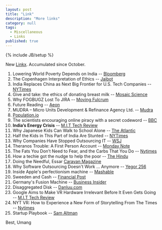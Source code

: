 ```yaml
---
layout: post
title: "Link"
description: "More links"
category: null
tags: 
  - Miscellaneous
  - Links
published: true
---
```


{% include JB/setup %}

New [Linkx](../../../tags/#Links-ref). Accumulated since October.

1. Lowering World Poverty Depends on India -- [Bloomberg](http://www.bloombergview.com/articles/2015-10-27/making-a-dent-in-world-poverty-depends-on-india)
2. The Copenhagen Interpretation of Ethics -- [Jaibot](http://blog.jaibot.com/the-copenhagen-interpretation-of-ethics/)
3. India Replaces China as Next Big Frontier for U.S. Tech Companies -- [NYTimes](http://www.nytimes.com/2015/09/28/technology/india-replaces-china-as-next-big-frontier-for-us-tech-companies.html)
4. Give and take: the ethics of donating breast milk -- [Mosaic Science](http://mosaicscience.com/story/give-and-take-ethics-donating-breast-milk)
5. Why FOGBUGZ Lost To JIRA -- [Moving Fulcrum](http://movingfulcrum.com/why-fogbugz-lost-to-jira/)
6. Future Reading -- [Aeon](http://aeon.co/magazine/technology/why-have-digital-books-stopped-evolving/)
7. MUDRA – Micro Units Development & Refinance Agency Ltd. -- [Mudra](http://www.mudra.org.in/offerings.php)
8. [Population.io](http://population.io/)
9. The scientists encouraging online piracy with a secret codeword -- [BBC](http://www.bbc.com/news/blogs-trending-34572462)
10. **India’s Energy Crisis** -- [M.I.T Tech Review](http://www.technologyreview.com/featuredstory/542091/indias-energy-crisis/)
11. Why Japanese Kids Can Walk to School Alone -- [The Atlantic](http://www.theatlantic.com/technology/archive/2015/10/why-japanese-kids-can-walk-to-school-alone/408475/?single_page=true)
12. Half the Kids in This Part of India Are Stunted -- [NYTimes](http://www.nytimes.com/2015/10/15/opinion/half-these-kids-are-stunted.html)
13. Why Companies Have Stopped Outsourcing IT -- [WSJ](http://blogs.wsj.com/experts/2015/10/14/why-companies-have-stopped-outsourcing-it/)
14. Theranos Trouble: A First Person Account -- [Monday Note](http://www.mondaynote.com/2015/10/18/theranos-trouble-a-first-person-account/)
15. The Fats You Don’t Need to Fear, and the Carbs That You Do -- [Nytimes](http://well.blogs.nytimes.com/2015/10/19/the-fats-you-dont-need-to-fear-and-the-carbs-that-you-do/)
16. How a techie got the nudge to help the poor -- [The Hindu](http://www.thehindubusinessline.com/specials/emerging-entrepreneurs/how-a-techie-got-the-nudge-to-help-the-poor/article7780880.ece)
17. Doing the Needful, Essar [Caravan Magazine](http://www.caravanmagazine.in/reportage/doing-needful-essar-industry-influence)
18. Why Software Outsourcing Doesn't Work ... Anymore -- [Yegor 256](http://www.yegor256.com/2015/10/27/outsourcing-doesnt-work.html)
19. Inside Apple's perfectionism machine -- [Mashable](http://mashable.com/2015/10/28/apple-phil-schiller-mac)
20. Sweeden and Cash -- [Financial Post](http://business.financialpost.com/business-insider/people-in-sweden-are-hiding-cash-in-their-microwaves-because-of-a-fascinating-and-terrifying-economic-experiment)
21. Germany's Fusion Machine -- [Business Insider](http://www.businessinsider.my/germany-is-turning-on-its-monster-stellarator-2015-10/#Bwk3XXUxIJsLI2hw.97)
22. Disaggregated Disk -- [Danluu.com](http://danluu.com/infinite-disk/)
23. Google Aims to Make VR Hardware Irrelevant Before It Even Gets Going -- [M.I.T Tech Review](http://www.technologyreview.com/featuredstory/542991/google-aims-to-make-vr-hardware-irrelevant-before-it-even-gets-going/)
24. NYT VR: How to Experience a New Form of Storytelling From The Times -- [Nytimes](http://www.nytimes.com/2015/11/08/magazine/nyt-vr-how-to-experience-a-new-form-of-storytelling-from-the-times.html?_r=0)
25. Startup Playbook -- [Sam Altman](http://playbook.samaltman.com/)


Best, Umang
